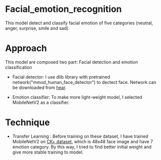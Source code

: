 # Facial_emotion_recognition

This model detect and classify facial emotion of five categories (neutral, anger, surprise, smile and sad)



# Approach
This model are composed two part: Facial detection and emotion classification
- Facial detector: I use dlib library with pretrained network("mmod_human_face_detector") to dectect face. Network can be downloaded from [hear](http://dlib.net/files/).

- Emotion classifier: To make more light-weight model, I selected MobileNetV2 as a classifier.

# Technique
- Transfer Learning : Before training on these dataset, I have trained MobileNetV2 on [CK+ dataset](https://www.kaggle.com/shawon10/ckplus), which is 48x48 face image and have 7 emotion category. By this way, I tried to find better initial weight and give more stable training to model.
